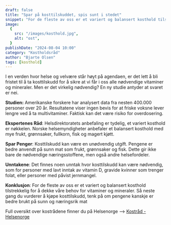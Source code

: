 ```yaml
---
draft: false
title: "Spar på kosttilskuddet, spis sunt i stedet"
snippet: "For de fleste av oss er et variert og balansert kosthold tilstrekkelig for å dekke våre behov for vitaminer og mineraler. Neste gang du vurderer å kjøpe kosttilskudd, tenk på om pengene kanskje er bedre brukt på sunn og næringsrik mat."
image:
  {
    src: "/images/kosthold.jpg",
    alt: "ost",
  }
publishDate: "2024-08-04 10:00"
category: "Kostholdsråd"
author: "Bjarte Olsen"
tags: [kosthold]
---
```


I en verden hvor helse og velvære står høyt på agendaen, er det lett å bli fristet til å ta kosttilskudd for å sikre at vi får i oss alle nødvendige vitaminer og mineraler. Men er det virkelig nødvendig? En ny studie antyder at svaret er nei.

**Studien:** Amerikanske forskere har analysert data fra nesten 400.000 personer over 20 år. Resultatene viser ingen bevis for at friske voksne lever lengre ved å ta multivitaminer. Faktisk kan det være risiko for overdosering.

**Ekspertenes Råd**: Helsdirektoratets anbefaling er tydelig, et variert kosthold er nøkkelen. Norske helsemyndigheter anbefaler et balansert kosthold med mye frukt, grønnsaker, fullkorn, fisk og magert kjøtt.

**Spar Penger**: Kosttilskudd kan være en unødvendig utgift. Pengene er bedre anvendt på sunn mat som frukt, grønnsaker og fisk. Dette gir ikke bare de nødvendige næringsstoffene, men også andre helsefordeler.

**Unntakene**: Det finnes noen unntak hvor kosttilskudd kan være nødvendig, som for personer med lavt inntak av vitamin D, gravide kvinner som trenger folat, eller personer med påvist jernmangel.

**Konklusjon**: For de fleste av oss er et variert og balansert kosthold tilstrekkelig for å dekke våre behov for vitaminer og mineraler. Så neste gang du vurderer å kjøpe kosttilskudd, tenk på om pengene kanskje er bedre brukt på sunn og næringsrik mat

Full oversikt over kostrådene finner du på Helsenorge --> 
[Kostråd - Helsenorge](https://www.helsenorge.no/kosthold-og-ernaring/kostrad)
